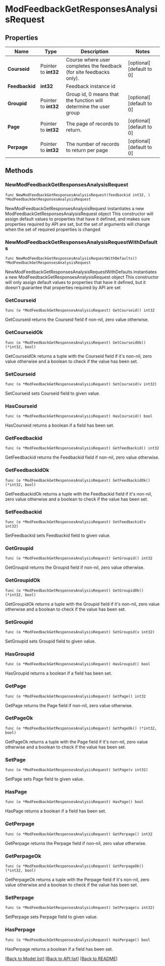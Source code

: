 # ModFeedbackGetResponsesAnalysisRequest

## Properties

Name | Type | Description | Notes
------------ | ------------- | ------------- | -------------
**Courseid** | Pointer to **int32** | Course where user completes the feedback (for site feedbacks only). | [optional] [default to 0]
**Feedbackid** | **int32** | Feedback instance id | 
**Groupid** | Pointer to **int32** | Group id, 0 means that the function will determine the user group | [optional] [default to 0]
**Page** | Pointer to **int32** | The page of records to return. | [optional] [default to 0]
**Perpage** | Pointer to **int32** | The number of records to return per page | [optional] [default to 0]

## Methods

### NewModFeedbackGetResponsesAnalysisRequest

`func NewModFeedbackGetResponsesAnalysisRequest(feedbackid int32, ) *ModFeedbackGetResponsesAnalysisRequest`

NewModFeedbackGetResponsesAnalysisRequest instantiates a new ModFeedbackGetResponsesAnalysisRequest object
This constructor will assign default values to properties that have it defined,
and makes sure properties required by API are set, but the set of arguments
will change when the set of required properties is changed

### NewModFeedbackGetResponsesAnalysisRequestWithDefaults

`func NewModFeedbackGetResponsesAnalysisRequestWithDefaults() *ModFeedbackGetResponsesAnalysisRequest`

NewModFeedbackGetResponsesAnalysisRequestWithDefaults instantiates a new ModFeedbackGetResponsesAnalysisRequest object
This constructor will only assign default values to properties that have it defined,
but it doesn't guarantee that properties required by API are set

### GetCourseid

`func (o *ModFeedbackGetResponsesAnalysisRequest) GetCourseid() int32`

GetCourseid returns the Courseid field if non-nil, zero value otherwise.

### GetCourseidOk

`func (o *ModFeedbackGetResponsesAnalysisRequest) GetCourseidOk() (*int32, bool)`

GetCourseidOk returns a tuple with the Courseid field if it's non-nil, zero value otherwise
and a boolean to check if the value has been set.

### SetCourseid

`func (o *ModFeedbackGetResponsesAnalysisRequest) SetCourseid(v int32)`

SetCourseid sets Courseid field to given value.

### HasCourseid

`func (o *ModFeedbackGetResponsesAnalysisRequest) HasCourseid() bool`

HasCourseid returns a boolean if a field has been set.

### GetFeedbackid

`func (o *ModFeedbackGetResponsesAnalysisRequest) GetFeedbackid() int32`

GetFeedbackid returns the Feedbackid field if non-nil, zero value otherwise.

### GetFeedbackidOk

`func (o *ModFeedbackGetResponsesAnalysisRequest) GetFeedbackidOk() (*int32, bool)`

GetFeedbackidOk returns a tuple with the Feedbackid field if it's non-nil, zero value otherwise
and a boolean to check if the value has been set.

### SetFeedbackid

`func (o *ModFeedbackGetResponsesAnalysisRequest) SetFeedbackid(v int32)`

SetFeedbackid sets Feedbackid field to given value.


### GetGroupid

`func (o *ModFeedbackGetResponsesAnalysisRequest) GetGroupid() int32`

GetGroupid returns the Groupid field if non-nil, zero value otherwise.

### GetGroupidOk

`func (o *ModFeedbackGetResponsesAnalysisRequest) GetGroupidOk() (*int32, bool)`

GetGroupidOk returns a tuple with the Groupid field if it's non-nil, zero value otherwise
and a boolean to check if the value has been set.

### SetGroupid

`func (o *ModFeedbackGetResponsesAnalysisRequest) SetGroupid(v int32)`

SetGroupid sets Groupid field to given value.

### HasGroupid

`func (o *ModFeedbackGetResponsesAnalysisRequest) HasGroupid() bool`

HasGroupid returns a boolean if a field has been set.

### GetPage

`func (o *ModFeedbackGetResponsesAnalysisRequest) GetPage() int32`

GetPage returns the Page field if non-nil, zero value otherwise.

### GetPageOk

`func (o *ModFeedbackGetResponsesAnalysisRequest) GetPageOk() (*int32, bool)`

GetPageOk returns a tuple with the Page field if it's non-nil, zero value otherwise
and a boolean to check if the value has been set.

### SetPage

`func (o *ModFeedbackGetResponsesAnalysisRequest) SetPage(v int32)`

SetPage sets Page field to given value.

### HasPage

`func (o *ModFeedbackGetResponsesAnalysisRequest) HasPage() bool`

HasPage returns a boolean if a field has been set.

### GetPerpage

`func (o *ModFeedbackGetResponsesAnalysisRequest) GetPerpage() int32`

GetPerpage returns the Perpage field if non-nil, zero value otherwise.

### GetPerpageOk

`func (o *ModFeedbackGetResponsesAnalysisRequest) GetPerpageOk() (*int32, bool)`

GetPerpageOk returns a tuple with the Perpage field if it's non-nil, zero value otherwise
and a boolean to check if the value has been set.

### SetPerpage

`func (o *ModFeedbackGetResponsesAnalysisRequest) SetPerpage(v int32)`

SetPerpage sets Perpage field to given value.

### HasPerpage

`func (o *ModFeedbackGetResponsesAnalysisRequest) HasPerpage() bool`

HasPerpage returns a boolean if a field has been set.


[[Back to Model list]](../README.md#documentation-for-models) [[Back to API list]](../README.md#documentation-for-api-endpoints) [[Back to README]](../README.md)


